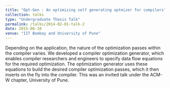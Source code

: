 ```yaml
---
title: "Opt-Gen : An optimizing self generating optmizer for compilers"
collection: talks
type: "Undergraduate Thesis Talk"
permalink: /talks/2014-02-01-talk-2
date: 2015-06-10
venue: "IIT Bombay and University of Pune"
---
```


Depending on the application, the nature of the optimization passes within the compiler varies. We developed a compiler optimization generator, which enables compiler researchers and engineers to specify data flow equations for the required optimization. The optimization generator uses these equations to build the desired compiler optimization passes, which it then inserts on the fly into the compiler. This was an invited talk under the ACM-W chapter, University of Pune. 
